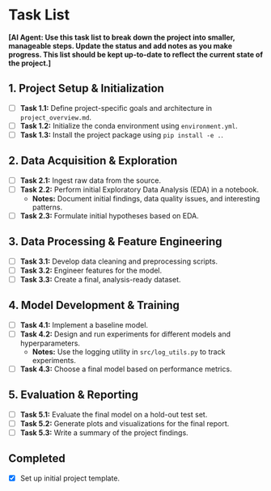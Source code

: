 # Task List

**[AI Agent: Use this task list to break down the project into smaller, manageable steps. Update the status and add notes as you make progress. This list should be kept up-to-date to reflect the current state of the project.]**

## 1. Project Setup & Initialization

- [ ] **Task 1.1:** Define project-specific goals and architecture in `project_overview.md`.
- [ ] **Task 1.2:** Initialize the conda environment using `environment.yml`.
- [ ] **Task 1.3:** Install the project package using `pip install -e .`.

## 2. Data Acquisition & Exploration

- [ ] **Task 2.1:** Ingest raw data from the source.
- [ ] **Task 2.2:** Perform initial Exploratory Data Analysis (EDA) in a notebook.
  - **Notes:** Document initial findings, data quality issues, and interesting patterns.
- [ ] **Task 2.3:** Formulate initial hypotheses based on EDA.

## 3. Data Processing & Feature Engineering

- [ ] **Task 3.1:** Develop data cleaning and preprocessing scripts.
- [ ] **Task 3.2:** Engineer features for the model.
- [ ] **Task 3.3:** Create a final, analysis-ready dataset.

## 4. Model Development & Training

- [ ] **Task 4.1:** Implement a baseline model.
- [ ] **Task 4.2:** Design and run experiments for different models and hyperparameters.
  - **Notes:** Use the logging utility in `src/log_utils.py` to track experiments.
- [ ] **Task 4.3:** Choose a final model based on performance metrics.

## 5. Evaluation & Reporting

- [ ] **Task 5.1:** Evaluate the final model on a hold-out test set.
- [ ] **Task 5.2:** Generate plots and visualizations for the final report.
- [ ] **Task 5.3:** Write a summary of the project findings.

## Completed

- [x] Set up initial project template.
